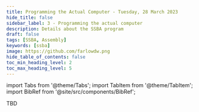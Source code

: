 ```yaml
---
title: Programming the Actual Computer - Tuesday, 28 March 2023
hide_title: false
sidebar_label: 3 - Programming the actual computer
description: Details about the SSBA program
draft: false
tags: [SSBA, Assembly]
keywords: [ssba]
image: https://github.com/farlowdw.png
hide_table_of_contents: false
toc_min_heading_level: 2
toc_max_heading_level: 5
---
```


import Tabs from '@theme/Tabs';
import TabItem from '@theme/TabItem';
import BibRef from '@site/src/components/BibRef';

TBD